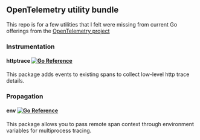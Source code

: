 ## OpenTelemetry utility bundle

This repo is for a few utilities that I felt were missing from current Go offerings from the [OpenTelemetry project](https://github.com/open-telemetry?language=go)

### Instrumentation

#### httptrace [![Go Reference](https://pkg.go.dev/badge/github.com/coryb/otelbundle/instrumentation/httptrace.svg)](https://pkg.go.dev/github.com/coryb/otelbundle/instrumentation/httptrace)
This package adds events to existing spans to collect low-level http trace details.

### Propagation

#### env [![Go Reference](https://pkg.go.dev/badge/github.com/coryb/otelbundle/propagation/env.svg)](https://pkg.go.dev/github.com/coryb/otelbundle/propagation/env)

This package allows you to pass remote span context through environment variables for multiprocess tracing.